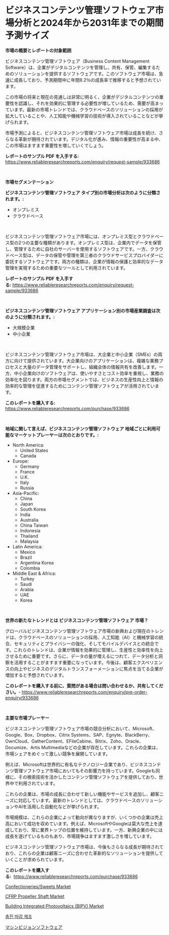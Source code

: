 <p><h1>ビジネスコンテンツ管理ソフトウェア市場分析と2024年から2031年までの期間予測サイズ</h1></p><p><strong>市場の概要とレポートの対象範囲</strong></p>
<p><p>ビジネスコンテンツ管理ソフトウェア（Business Content Management Software）は、企業がデジタルコンテンツを管理し、共有、保管、編集するためのソリューションを提供するソフトウェアです。このソフトウェア市場は、急速に成長しており、予測期間中に年間8.2％の成長率で推移すると予想されています。</p><p>この市場の将来と現在の見通しは非常に明るく、企業がデジタルコンテンツの重要性を認識し、それを効果的に管理する必要性が増しているため、需要が高まっています。最新の市場トレンドでは、クラウドベースのソリューションの採用が拡大していることや、人工知能や機械学習の技術が導入されていることなどが挙げられます。</p><p>市場予測によると、ビジネスコンテンツ管理ソフトウェア市場は成長を続け、さらなる革新が期待されています。デジタル化が進み、情報の重要性が高まる中、この市場はますます重要性を増していくでしょう。</p></p>
<p><strong>レポートのサンプル PDF を入手する:</strong> <a href="https://www.reliableresearchreports.com/enquiry/request-sample/933686">https://www.reliableresearchreports.com/enquiry/request-sample/933686</a></p>
<p>&nbsp;</p>
<p><strong>市場セグメンテーション</strong></p>
<p><strong>ビジネスコンテンツ管理ソフトウェア タイプ別の市場分析は次のように分類されます。:</strong></p>
<p><ul><li>オンプレミス</li><li>クラウドベース</li></ul></p>
<p>&nbsp;</p>
<p><p>ビジネスコンテンツ管理ソフトウェア市場には、オンプレミス型とクラウドベース型の2つの主要な種類があります。オンプレミス型は、企業内でデータを保管し、管理するために自社のサーバーを使用するソフトウェアです。一方、クラウドベース型は、データの保管や管理を第三者のクラウドサービスプロバイダーに委託するソフトウェアです。両方の種類は、企業が情報の保護と効率的なデータ管理を実現するための重要なツールとして利用されています。</p></p>
<p><strong>レポートのサンプル PDF を入手する:</strong>&nbsp;<a href="https://www.reliableresearchreports.com/enquiry/request-sample/933686">https://www.reliableresearchreports.com/enquiry/request-sample/933686</a></p>
<p>&nbsp;</p>
<p><strong> ビジネスコンテンツ管理ソフトウェア アプリケーション別の市場産業調査は次のように分類されます。:</strong></p>
<p><ul><li>大規模企業</li><li>中小企業</li></ul></p>
<p>&nbsp;</p>
<p><p>ビジネスコンテンツ管理ソフトウェア市場は、大企業と中小企業（SMEs）の両方に向けて提供されています。大企業向けのアプリケーションは、複雑な業務プロセスと大量のデータ管理をサポートし、組織全体の情報共有を改善します。一方、中小企業向けのソフトウェアは、使いやすさとコスト効率を重視し、業務の効率化を図ります。両方の市場セグメントでは、ビジネスの生産性向上と情報の効率的な管理を促進するためにコンテンツ管理ソフトウェアが活用されています。</p></p>
<p><strong>このレポートを購入する:</strong>&nbsp; <a href="https://www.reliableresearchreports.com/purchase/933686">https://www.reliableresearchreports.com/purchase/933686</a></p>
<p>&nbsp;</p>
<p><strong>地域に関して言えば、ビジネスコンテンツ管理ソフトウェア 地域ごとに利用可能なマーケットプレーヤーは次のとおりです。:</strong></p>
<p><ul>
    <li>
        North America:
        <ul>
            <li>United States</li>
            <li>Canada</li>
        </ul>
    </li>
    <li>
        Europe:
        <ul>
            <li>Germany</li>
            <li>France</li>
            <li>U.K.</li>
            <li>Italy</li>
            <li>Russia</li>
        </ul>
    </li>
    <li>
        Asia-Pacific:
        <ul>
            <li>China</li>
            <li>Japan</li>
            <li>South Korea</li>
            <li>India</li>
            <li>Australia</li>
            <li>China Taiwan</li>
            <li>Indonesia</li>
            <li>Thailand</li>
            <li>Malaysia</li>
        </ul>
    </li>
    <li>
        Latin America:
        <ul>
            <li>Mexico</li>
            <li>Brazil</li>
            <li>Argentina Korea</li>
            <li>Colombia</li>
        </ul>
    </li>
    <li>
        Middle East & Africa:
        <ul>
            <li>Turkey</li>
            <li>Saudi</li>
            <li>Arabia</li>
            <li>UAE</li>
            <li>Korea</li>
        </ul>
    </li>
    </ul></p>
<p>&nbsp;</p>
<p><strong>世界の新たなトレンドとは ビジネスコンテンツ管理ソフトウェア 市場？</strong></p>
<p><p>グローバルビジネスコンテンツ管理ソフトウェア市場の新興および現在のトレンドは、クラウドベースのソリューションの採用、人工知能（AI）と機械学習の統合、セキュリティとプライバシーの強化、そしてモバイルデバイスとの統合です。これらのトレンドは、企業が情報を効果的に管理し、生産性と効率性を向上させるために重要です。さらに、データの量が増えるにつれて、データ分析と洞察を活用することがますます重要になっています。今後は、顧客エクスペリエンスの向上やビジネスのデジタルトランスフォーメーションに焦点を当てる企業が増加すると予想されています。</p></p>
<p><strong>このレポートを購入する前に、質問がある場合は問い合わせるか、共有してください。</strong>- <a href="https://www.reliableresearchreports.com/enquiry/pre-order-enquiry/933686">https://www.reliableresearchreports.com/enquiry/pre-order-enquiry/933686</a></p>
<p>&nbsp;</p>
<p><strong>主要な市場プレーヤー</strong></p>
<p><p>ビジネスコンテンツ管理ソフトウェア市場の競合分析において、Microsoft、Google、Box、Dropbox、Citrix Systems、SAP、Egnyte、BlackBerry、OwnCloud、GatherContent、EFileCabine、Bitrix、Zoho、Oracle、Documize、Artis Multimediaなどの企業が存在しています。これらの企業は、市場シェアをめぐって激しい競争を展開しています。</p><p>例えば、Microsoftは世界的に有名なテクノロジー企業であり、ビジネスコンテンツ管理ソフトウェア市場においてもその影響力を持っています。Googleも同様に、その検索技術を活かしたコンテンツ管理ソフトウェアを提供しており、世界中で利用されています。</p><p>これらの企業は、市場の成長に合わせて新しい機能やサービスを追加し、顧客ニーズに対応しています。最新のトレンドとしては、クラウドベースのソリューションやAIを活用した自動化などが挙げられます。</p><p>市場規模は、これらの企業によって動向が異なりますが、いくつかの企業は売上高において成功を収めています。例えば、MicrosoftやGoogleは莫大な売上を達成しており、常に業界トップの位置を維持しています。一方、新興企業の中には成長を遂げているものもあり、市場競争はますます激しさを増しています。</p><p>ビジネスコンテンツ管理ソフトウェア市場は、今後もさらなる成長が期待されており、これらの企業は顧客ニーズに合わせた革新的なソリューションを提供していくことが求められています。</p></p>
<p><strong>このレポートを購入する:</strong>&nbsp;&nbsp;<a href="https://www.reliableresearchreports.com/purchase/933686">https://www.reliableresearchreports.com/purchase/933686</a></p>
<p><p><a href="https://natural-crush-b99.notion.site/Confectioneries-Sweets-Market-Size-Growth-and-Forecast-from-2024-2031-58b5d3f7ab50495eb421ed1c5271a2dd">Confectioneries/Sweets Market</a></p><p><a href="https://github.com/dringals/Market-Research-Report-List-3/blob/main/cfrp-propeller-shaft-market.md">CFRP Propeller Shaft Market</a></p><p><a href="https://zircon-bluebell-299.notion.site/Building-Integrated-Photovoltaics-BIPV-Market-Size-Furnishes-Valuable-Information-Encompassing-Mar-f738adfca47240a08278e1d1c3f15eb2">Building Integrated Photovoltaics (BIPV) Market</a></p><p><a href="https://github.com/vdhdwjyp90142/Market-Research-Report-List-1/blob/main/4026318184001.md">충진 마감 제조</a></p><p><a href="https://github.com/sghwr779811674/Market-Research-Report-List-1/blob/main/2337596184035.md">マシンビジョンソフトウェア</a></p></p>